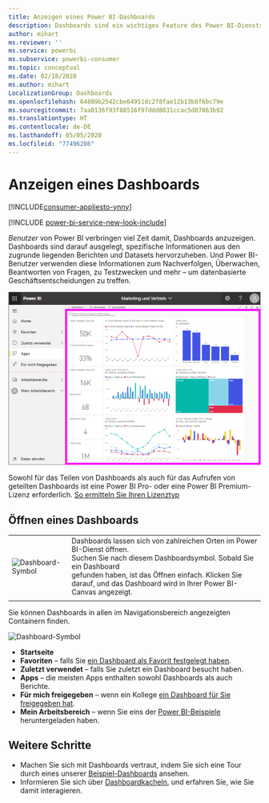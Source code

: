 ```yaml
---
title: Anzeigen eines Power BI-Dashboards
description: Dashboards sind ein wichtiges Feature des Power BI-Diensts. In diesem Artikel erfahren Sie, wie Sie sie öffnen und aufrufen.
author: mihart
ms.reviewer: ''
ms.service: powerbi
ms.subservice: powerbi-consumer
ms.topic: conceptual
ms.date: 02/18/2020
ms.author: mihart
LocalizationGroup: Dashboards
ms.openlocfilehash: 64809b2542cbe64951dc2f8fae12b13b8f6bc79e
ms.sourcegitcommit: 7aa0136f93f88516f97ddd8031ccac5d07863b92
ms.translationtype: HT
ms.contentlocale: de-DE
ms.lasthandoff: 05/05/2020
ms.locfileid: "77496286"
---
```

# <a name="view-a-dashboard"></a>Anzeigen eines Dashboards

[!INCLUDE[consumer-appliesto-ynny](../includes/consumer-appliesto-ynny.md)]

[!INCLUDE [power-bi-service-new-look-include](../includes/power-bi-service-new-look-include.md)]

*Benutzer* von Power BI verbringen viel Zeit damit, Dashboards anzuzeigen. Dashboards sind darauf ausgelegt, spezifische Informationen aus den zugrunde liegenden Berichten und Datasets hervorzuheben. Und Power BI-Benutzer verwenden diese Informationen zum Nachverfolgen, Überwachen, Beantworten von Fragen, zu Testzwecken und mehr – um datenbasierte Geschäftsentscheidungen zu treffen.

![Dashboard](media/end-user-dashboard-open/power-bi-new-dash-new.png)


Sowohl für das Teilen von Dashboards als auch für das Aufrufen von geteilten Dashboards ist eine Power BI Pro- oder eine Power BI Premium-Lizenz erforderlich. [So ermitteln Sie Ihren Lizenztyp](end-user-license.md) 

## <a name="open-a-dashboard"></a>Öffnen eines Dashboards



|              |         |
|------------|--------------------------------|
|![Dashboard-Symbol](media/end-user-dashboard-open/power-bi-dashboard-icon.png)      |Dashboards lassen sich von zahlreichen Orten im Power BI-Dienst öffnen. <br> Suchen Sie nach diesem Dashboardsymbol. Sobald Sie ein Dashboard <br>gefunden haben, ist das Öffnen einfach. Klicken Sie darauf, und das Dashboard wird in Ihrer Power BI-Canvas angezeigt. |
|                    |          |



Sie können Dashboards in allen im Navigationsbereich angezeigten Containern finden. 

![Dashboard-Symbol](media/end-user-dashboard-open/power-bi-open-dashboards.gif)

- **Startseite** 
- **Favoriten** – falls Sie [ein Dashboard als Favorit festgelegt haben](end-user-favorite.md).
- **Zuletzt verwendet** – falls Sie zuletzt ein Dashboard besucht haben.
- **Apps** – die meisten Apps enthalten sowohl Dashboards als auch Berichte.
- **Für mich freigegeben** – wenn ein Kollege [ein Dashboard für Sie freigegeben hat](end-user-shared-with-me.md).
- **Mein Arbeitsbereich** – wenn Sie eins der [Power BI-Beispiele](../sample-datasets.md) heruntergeladen haben.



## <a name="next-steps"></a>Weitere Schritte
* Machen Sie sich mit Dashboards vertraut, indem Sie sich eine Tour durch eines unserer [Beispiel-Dashboards](../sample-tutorial-connect-to-the-samples.md) ansehen.    
* Informieren Sie sich über [Dashboardkacheln](end-user-tiles.md), und erfahren Sie, wie Sie damit interagieren.